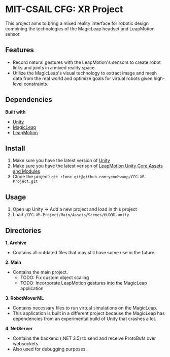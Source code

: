 # MIT-CSAIL CFG: XR Project

This project aims to bring a mixed reality interface for robotic design combining the technologies
of the MagicLeap headset and LeapMotion sensor. 

## Features
- Record natural gestures with the LeapMotion's sensors to create robot links and joints in a mixed reality space.
- Utilize the MagicLeap's visual technology to extract image and mesh data from the real world and optimize goals for virtual robots given high-level constraints.

## Dependencies
<b>Built with</b>
- [Unity](https://unity.com)
- [MagicLeap](https://magicleap.com)
- [LeapMotion](https://leapmotion.com)

## Install
1. Make sure you have the latest version of [Unity](https://unity3d.com/get-unity/update)
2. Make sure you have the latest verison of [LeapMotion Unity Core Assets and Modules](https://developer.leapmotion.com/unity#5436356)
3. Clone the project: `git clone git@github.com:yeonhwanp/CFG-XR-Project.git`

## Usage
1. Open up Unity -> Add a new project and load in this project
2. Load `/CFG-XR-Project/Main/Assets/Scenes/HUD3D.unity`

## Directories
**1. Archive**
- Contains all outdated files that may still have some use in the future.

**2. Main**
- Contains the main project.
	- TODO: Fix custom object scaling
	- TODO: Incorporate LeapMotion gestures into the MagicLeap application

**3. RobotMoverML**
- Contains necessary files to run virtual simulations on the MagicLeap.
- This application is built in a different project because the MagicLeap has dependencies from an experimental build of Unity that crashes a lot.

**4. NetServer**
- Contains the backend (.NET 3.5) to send and receive ProtoBufs over websockets.
- Also used for debugging purposes.


